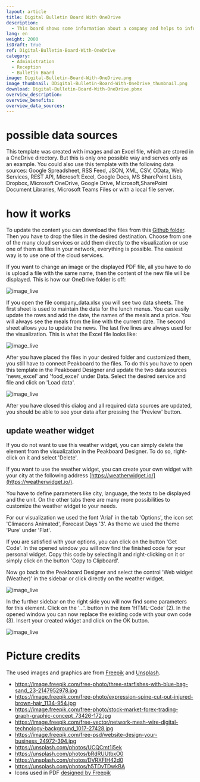 ```yaml
---
layout: article
title: Digital Bulletin Board With OneDrive
description: 
  - This board shows some information about a company and helps to inform employees about news. All news, images and the PDF can be maintained within a single folder in OneDrive.
lang: en
weight: 2000
isDraft: true
ref: Digital-Bulletin-Board-With-OneDrive
category:
  - Administration
  - Reception
  - Bulletin Board
image: Digital-Bulletin-Board-With-OneDrive.png
image_thumbnail: DDigital-Bulletin-Board-With-OneDrive_thumbnail.png
download: Digital-Bulletin-Board-With-OneDrive.pbmx
overview_description:
overview_benefits:
overview_data_sources:
---
```


# possible data sources

This template was created with images and an Excel file, which are stored in a OneDrive directory. But this is only one possible way and serves only as an example. You could also use this template with the following data sources: Google Spreadsheet, RSS Feed, JSON, XML, CSV, OData, Web Services, REST API, Microsoft Excel, Google Docs, MS SharePoint Lists, Dropbox, Microsoft OneDrive, Google Drive, Microsoft,SharePoint Document Libraries, Microsoft Teams Files or with a local file server.

# how it works

To update the content you can download the files from this [Github folder](https://github.com/Peakboard/peakboard-templates.github.io/tree/master/_templates/Digital-Bulletin-Board-With-OneDrive/data-files). Then you have to drop the files in the desired destination. Choose from one of the many cloud services or add them directly to the visualization or use one of them as files in your network, everything is possible. The easiest way is to use one of the cloud services.

If you want to change an image or the displayed PDF file, all you have to do is upload a file with the same name, then the content of the new file will be displayed. This is how our OneDrive folder is off:

![image_live](img/OneDrive-Data-Overview.png)

If you open the file company_data.xlsx you will see two data sheets. The first sheet is used to maintain the data for the lunch menus. You can easily update the rows and add the date, the names of the meals and a price. You will always see the meals from the line with the current date. The second sheet allows you to update the news. The last five lines are always used for the visualization. This is what the Excel file looks like:

![image_live](img/Excel-Data-Structure.png)

After you have placed the files in your desired folder and customized them, you still have to connect Peakboard to the files. To do this you have to open this template in the Peakboard Designer and update the two data sources 'news_excel' and 'food_excel' under Data. Select the desired service and file and click on 'Load data'.

![image_live](img/Excel-Data-Source-Selection.png)

After you have closed this dialog and all required data sources are updated, you should be able to see your data after pressing the 'Preview' button.

## update weather widget

If you do not want to use this weather widget, you can simply delete the element from the visualization in the Peakboard Designer. To do so, right-click on it and select 'Delete'.

If you want to use the weather widget, you can create your own widget with your city at the following address [https://weatherwidget.io/](https://weatherwidget.io/).

You have to define parameters like city, language, the texts to be displayed and the unit.
On the other tabs there are many more possibilities to customize the weather widget to your needs.

For our visualization we used the font 'Arial' in the tab 'Options', the icon set 'Climacons Animated', Forecast Days '3'.
As theme we used the theme 'Pure' under 'Flat'.

If you are satisfied with your options, you can click on the button 'Get Code'. In the opened window you will now find the finished code for your personal widget. Copy this code by selecting it and right-clicking on it or simply click on the button 'Copy to Clipboard'.

Now go back to the Peakboard Designer and select the control 'Web widget (Weather)' in the sidebar or click directly on the weather widget. 

![image_live](img/select_weather_widget.gif)

In the further sidebar on the right side you will now find some parameters for this element. Click on the '...'. button in the item 'HTML-Code' (2). In the opened window you can now replace the existing code with your own code (3). Insert your created widget and click on the OK button.

![image_live](img/web_widget_code.png)

# Picture credits

The used images and graphics are from [Freepik](http://freepik.com/) and [Unsplash](https://unsplash.com/). 

- https://image.freepik.com/free-photo/three-starfishes-with-blue-bag-sand_23-2147952978.jpg
- https://image.freepik.com/free-photo/expression-spine-cut-out-injured-brown-hair_1134-954.jpg
- https://image.freepik.com/free-photo/stock-market-forex-trading-graph-graphic-concept_73426-172.jpg
- https://image.freepik.com/free-vector/network-mesh-wire-digital-technology-background_1017-27428.jpg
- https://image.freepik.com/free-psd/website-design-your-business_24972-394.jpg
- https://unsplash.com/photos/UCQCmt1i5ek
- https://unsplash.com/photos/bRdRUUtbxO0
- https://unsplash.com/photos/DVRXFIH42d0
- https://unsplash.com/photos/h5TDvTDwkBA
- Icons used in PDF [designed by Freepik](http://freepik.com/)